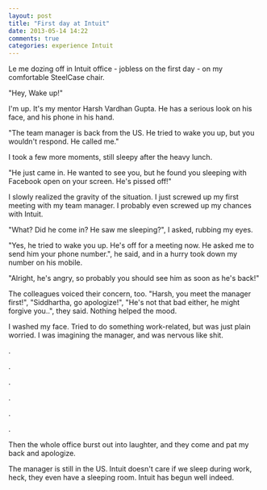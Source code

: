 ```yaml
---
layout: post
title: "First day at Intuit"
date: 2013-05-14 14:22
comments: true
categories: experience Intuit
---
```



Le me dozing off in Intuit office - jobless on the first day - on my comfortable
SteelCase chair.

"Hey, Wake up!"  

I'm up. It's my mentor Harsh Vardhan Gupta. He has a serious look on his face, and his phone in his hand.  

"The team manager is back from the US. He tried to wake you up, but you wouldn't respond. He called me."

<!-- more -->

I took a few more moments, still sleepy after the heavy lunch.  

"He just came in. He wanted to see you, but he found you sleeping with Facebook open on your
screen. He's pissed off!"   

I slowly realized the gravity of the situation. I just screwed up my first meeting with my team manager. I probably even screwed up my
chances with Intuit.  

"What? Did he come in? He saw me sleeping?", I asked, rubbing my eyes.    

"Yes, he tried to wake you up. He's off for a meeting now. He asked me to send him your phone number.", he said, and in a hurry took down my
number on his mobile.   

"Alright, he's angry, so probably you should see him as soon as he's back!"   

The colleagues voiced their concern, too. "Harsh, you meet
the manager first!", "Siddhartha, go apologize!", "He's not that bad either, he
might forgive you..", they said. Nothing helped the mood.

I washed my face. Tried to do something work-related, but was just plain worried. I
was imagining the manager, and was nervous like shit.

.  

.  

.  

.  

.  

.  


Then the whole office burst out into laughter, and they come and pat my back and
apologize.

The manager is still in the US. Intuit doesn't care if we sleep during work,
heck, they even have a sleeping room. Intuit has begun well indeed.

